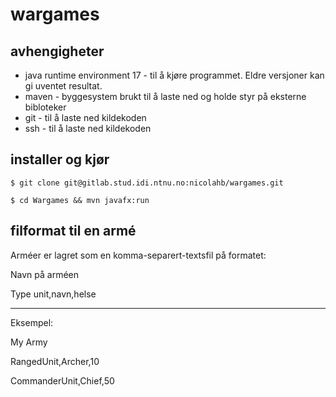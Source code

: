 # wargames

## avhengigheter
- java runtime environment 17 - til å kjøre programmet. Eldre versjoner kan gi uventet resultat.
- maven - byggesystem brukt til å laste ned og holde styr på eksterne bibloteker
- git - til å laste ned kildekoden
- ssh - til å laste ned kildekoden


## installer og kjør

`$ git clone git@gitlab.stud.idi.ntnu.no:nicolahb/wargames.git `

`$ cd Wargames && mvn javafx:run`

## filformat til en armé

Arméer er lagret som en komma-separert-textsfil på formatet:

Navn på arméen

Type unit,navn,helse

--------

Eksempel:

My Army

RangedUnit,Archer,10

CommanderUnit,Chief,50
